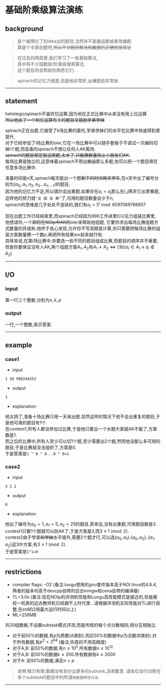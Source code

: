 # 基础阶乘级算法演练

## background
> 是个被用烂了的idea出的题目,当然并不是搬运题或者改编题.  
> 算是个半原创题吧,~~所以不对题目解法和数据的正确性做保证~~  

> 在过去的两周里,我们学习了一些基础算法,  
> 其中有不少指数级/阶乘级搜索算法,  
> 这个题目将会帮助你熟悉它们.  

> spinach的记忆力很差,但是他非常肝,出~~凑~~题目非常快.


----------------------------------------------

## statement
hehelego/spinach不喜欢位运算,因为他在正式比赛中从来没有用上位运算.  
~~所以他出了一个和位运算有关的题目来鼓励学弟学妹~~  

spinach正在出题,它接受了$k$场比赛的委托,学弟学妹们的水平在比赛中快速得到里提升,  
对于已经参加了$i$场比赛的oier,它在一场比赛中可以随手套板子不调试一次编码切掉$i$个题,而恶毒的spinach不想让任何人AK离场.  
~~spinach的题目都是搬运原题,太水了,只能靠数量防止小朋友们AK.~~  
每场比赛是独立的,这意味着spinach不用出~~搬运~~那么多题,他可以把一个题目用在任意多场比赛中.

准备时间是$n$天,spinach每天能出一个题~~剩下的时间用来学车~~,在$n$天中出了编号分别为$(a_0,a_1,a_2,a_3\dots a_{n-1})$的题目,  
因为他的记忆力不足,所以偶尔会出重题.如果存在$a_i=a_j$那么在$i,j$两天它出里重题,这样他的努力就`"全 部 白 费"`了,可用的题目数量会少于$n$,  
spinach的思维是几乎处处不连续的,我们有$a_i=5^i\bmod 6597069766657$

现在出题工作已经结束里,而spinach已经因为996工作进里ICU无力组装比赛里,  
他想请你,一个~~即将在NOIp中AK的~~oier来帮助他组题,
它要你求出每场比赛组题方式数量的异或和.他终于良心发现,允许你不写高精度计算,你只需要把每场比赛的组装方案数量模一个数$p$,再把所有结果xor起来就行啦.  
具体来说,在第$i$场比赛中,你要选一些不同的题目组成比赛,而题目的顺序并不重要,但是你要保证没有人AK,两个组题方案$A_1,A_2$有$A_1\neq A_2\iff (\exists i)(a_i\in A_1\land a_i\not\in A_2)$

----------------------------------------------

## I/O
### input
第一行三个整数,分别为$n,k,p$

### output
一行,一个整数,表示答案.

----------------------------------------------

## example
### case1
* input


```
1 10 998244353
```

* output


```
1
```

* explanation

他太鸽了,准备十场比赛只用一天来出题.显然这样的情况下他不会出重复的题目,于是他可用的题目有1个.  
在contest1,所有人都没参加过比赛,于是他只要出一个水题大家就AK不能了,方案数是1.  
而之后的比赛中,所有人至少可以切1个题,至少需要出2个题,然而他没那么多可用的题目,于是比赛就没法组织了,方案是0.  
于是答案是`1 ^ 0 ^ 0...0 ^ 0=1`


### case2
* input


```
3 2 2
```

* output


```
0
```

* explanation

他出了编号为$a_0=1,a_1=5,a_2=25$的题目,真幸运,没有出重题,可用题目数是3.  
contest1只要1个题就可以防AK了,于是方案是3,而$3\equiv 1\pmod 2$.  
contest2由于学弟~~和学妹~~水平提升,需要2个题才行,可以选$\{a_0,a_1\}.\{a_0,a_2\},\{a_1,a_2\}$这3中方案,有$3\equiv 1\pmod 2$.  
于是答案是`1^1=0`




----------------------------------------------

## restrictions
- compiler flags: -O2 (备注:luogu使用的gnu套件版本高于NOI linux的4.8.4,两者的版本均高于devcpp自带的远古mingw和cena自带的编译器)
- TL=3.0s (备注:现在NOIp的评测机性能和Luogu高性能模式是接近的,但是蔽校一机房的远古教师机已经跟不上时代里...请根据评测机实际性能对TL进行调整,在std的2倍最大运行时间以上)
- ML=256MB

共20组数据,不设置subtask模式评测,而是传统的每个点分数相同,得分互相独立.  

- 对于前$50\%$的数据,有$p$为质数(A类别).而后$50\%$的数据中$p$为合数(B类别).对于所有数据,有$p^2 < 2^{64}$  (备注,你真的不用高精度)
- 对于A,B: 前$50\%$的数据,有$n\leq 10^5$.所有数据$n\leq 10^{12}$
- 对于A,B: 前$50\%$的数据$k\leq 200$.所有数据有$k\leq 2000$
- 对于A: 前$50\%$的数据,满足$n < p$

> 说明:精力有限,数据没有划分出更多的subtask,深表歉意. 请各位自行训练在多个subtask的题目中的所谓`按数据特性分治`.



----------------------------------------------


<!-- ## solution-->
<!--一句话题意$\oplus_{i=1}^k (\binom{n}{i} \bmod p)$其中$\oplus$是二进制异或运算,而$p$是一个神秘数字.  -->
<!--因为$5$是摸$3221225473$的原根,而题目中的$n$满足$n-1<\varphi(3221225473)$所以$5^i$其实是不会重复的...  -->
<!--回忆: 对于$m$,若存在模$m$意义下的原根,设有一个原根为$g$,那么$\{g^0,g^1\dots g^{\varphi(m)-1}\}\equiv \{1,2,3\dots m-1\}\pmod m$  -->

<!--考虑$(1+x)^n=\sum \binom{n}{i}x^i$,且$(1+x)^0=1$.  -->
<!--在暴力的平方复杂度多项式乘法中,只涉及了加法,乘法,所以任意模数下都可以做.  -->
<!--而多项式乘法具有结合律,于是可以用多项式快速幂解决它.  -->
<!--最后xor一下就行了.  -->

<!--时间复杂度是$O(k^2\log n)$,空间复杂度是$O(k)$-->

